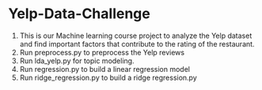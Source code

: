 # Yelp-Data-Challenge
1.  This is our Machine learning course project to analyze the Yelp dataset and find important factors that contribute to the rating of the restaurant.
2.  Run preprocess.py to preprocess the Yelp reviews
3.  Run lda_yelp.py for topic modeling.
4.  Run regression.py to build a linear regression model
5.  Run ridge_regression.py to build a ridge regression.py


